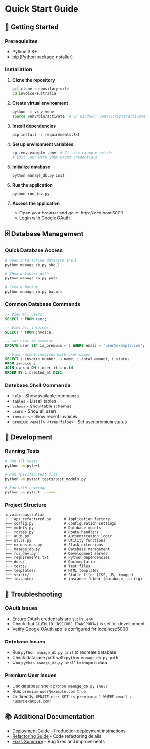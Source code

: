 # Quick Start Guide

## 🚀 Getting Started

### Prerequisites
- Python 3.8+
- pip (Python package installer)

### Installation

1. **Clone the repository**
   ```bash
   git clone <repository-url>
   cd invoice-australia
   ```

2. **Create virtual environment**
   ```bash
   python -m venv venv
   source venv/bin/activate  # On Windows: venv\Scripts\activate
   ```

3. **Install dependencies**
   ```bash
   pip install -r requirements.txt
   ```

4. **Set up environment variables**
   ```bash
   cp .env.example .env  # If .env.example exists
   # Edit .env with your OAuth credentials
   ```

5. **Initialize database**
   ```bash
   python manage_db.py init
   ```

6. **Run the application**
   ```bash
   python run_dev.py
   ```

7. **Access the application**
   - Open your browser and go to: http://localhost:5000
   - Login with Google OAuth

## 🗄️ Database Management

### Quick Database Access
```bash
# Open interactive database shell
python manage_db.py shell

# Show database path
python manage_db.py path

# Create backup
python manage_db.py backup
```

### Common Database Commands
```sql
-- View all users
SELECT * FROM user;

-- View all invoices
SELECT * FROM invoice;

-- Set user as premium
UPDATE user SET is_premium = 1 WHERE email = 'user@example.com';

-- View recent invoices with user names
SELECT i.invoice_number, u.name, i.total_amount, i.status 
FROM invoice i 
JOIN user u ON i.user_id = u.id 
ORDER BY i.created_at DESC;
```

### Database Shell Commands
- `help` - Show available commands
- `tables` - List all tables
- `schema` - Show table schemas
- `users` - Show all users
- `invoices` - Show recent invoices
- `premium <email> <true|false>` - Set user premium status

## 🔧 Development

### Running Tests
```bash
# Run all tests
python -m pytest

# Run specific test file
python -m pytest tests/test_models.py

# Run with coverage
python -m pytest --cov=.
```

### Project Structure
```
invoice-australia/
├── app_refactored.py      # Application factory
├── config.py              # Configuration settings
├── models.py              # Database models
├── routes.py              # Route handlers
├── auth.py                # Authentication logic
├── utils.py               # Utility functions
├── extensions.py          # Flask extensions
├── manage_db.py           # Database management
├── run_dev.py             # Development server
├── requirements.txt       # Python dependencies
├── docs/                  # Documentation
├── tests/                 # Test files
├── templates/             # HTML templates
├── static/                # Static files (CSS, JS, images)
└── instance/              # Instance folder (database, config)
```

## 🚨 Troubleshooting

### OAuth Issues
- Ensure OAuth credentials are set in `.env`
- Check that `OAUTHLIB_INSECURE_TRANSPORT=1` is set for development
- Verify Google OAuth app is configured for localhost:5000

### Database Issues
- Run `python manage_db.py init` to recreate database
- Check database path with `python manage_db.py path`
- Use `python manage_db.py shell` to inspect data

### Premium User Issues
- Use database shell: `python manage_db.py shell`
- Run: `premium user@example.com true`
- Or directly: `UPDATE user SET is_premium = 1 WHERE email = 'user@example.com'`

## 📚 Additional Documentation

- [Deployment Guide](DEPLOYMENT.md) - Production deployment instructions
- [Refactoring Guide](REFACTORING_GUIDE.md) - Code refactoring details
- [Fixes Summary](FIXES_SUMMARY.md) - Bug fixes and improvements 